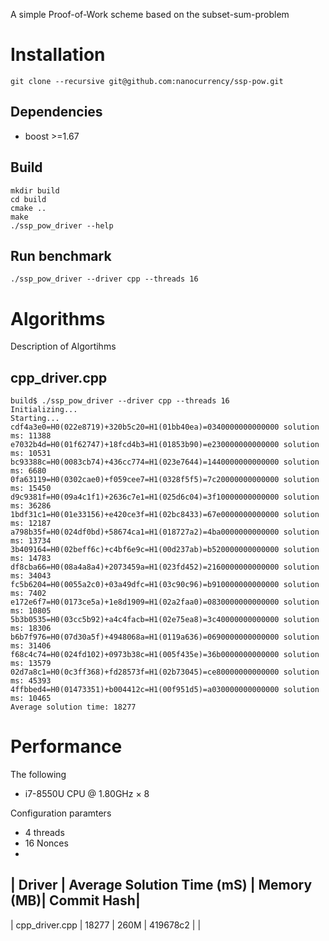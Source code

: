 A simple Proof-of-Work scheme based on the subset-sum-problem

# Installation

```
git clone --recursive git@github.com:nanocurrency/ssp-pow.git
```

## Dependencies

* boost >=1.67


## Build

```
mkdir build
cd build
cmake ..
make
./ssp_pow_driver --help
```
## Run benchmark

```
./ssp_pow_driver --driver cpp --threads 16
```

# Algorithms
Description of Algortihms

## cpp_driver.cpp
```
build$ ./ssp_pow_driver --driver cpp --threads 16
Initializing...
Starting...
cdf4a3e0=H0(022e8719)+320b5c20=H1(01bb40ea)=0340000000000000 solution ms: 11388
e7032b4d=H0(01f62747)+18fcd4b3=H1(01853b90)=e230000000000000 solution ms: 10531
bc93388c=H0(0083cb74)+436cc774=H1(023e7644)=1440000000000000 solution ms: 6680
0fa63119=H0(0302cae0)+f059cee7=H1(0328f5f5)=7c20000000000000 solution ms: 15450
d9c9381f=H0(09a4c1f1)+2636c7e1=H1(025d6c04)=3f10000000000000 solution ms: 36286
1bdf31c1=H0(01e33156)+e420ce3f=H1(02bc8433)=67e0000000000000 solution ms: 12187
a798b35f=H0(024df0bd)+58674ca1=H1(018727a2)=4ba0000000000000 solution ms: 13734
3b409164=H0(02beff6c)+c4bf6e9c=H1(00d237ab)=b520000000000000 solution ms: 14783
df8cba66=H0(08a4a8a4)+2073459a=H1(023fd452)=2160000000000000 solution ms: 34043
fc5b6204=H0(0055a2c0)+03a49dfc=H1(03c90c96)=b910000000000000 solution ms: 7402
e172e6f7=H0(0173ce5a)+1e8d1909=H1(02a2faa0)=0830000000000000 solution ms: 10805
5b3b0535=H0(03cc5b92)+a4c4facb=H1(02e75ea8)=3c40000000000000 solution ms: 18306
b6b7f976=H0(07d30a5f)+4948068a=H1(0119a636)=0690000000000000 solution ms: 31406
f68c4c74=H0(024fd102)+0973b38c=H1(005f435e)=36b0000000000000 solution ms: 13579
02d7a8c1=H0(0c3ff368)+fd28573f=H1(02b73045)=ce80000000000000 solution ms: 45393
4ffbbed4=H0(01473351)+b004412c=H1(00f951d5)=a030000000000000 solution ms: 10465
Average solution time: 18277
```

# Performance
The following
*  i7-8550U CPU @ 1.80GHz × 8

Configuration paramters

* 4 threads
* 16 Nonces
* 

|         Driver | Average Solution Time (mS) | Memory (MB)| Commit Hash|
-------------------------------------------------------------------------
| cpp_driver.cpp | 18277                      |      260M  | 419678c2   |
|
